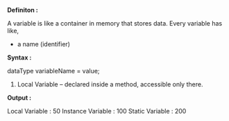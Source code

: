 
**Definiton :**

A variable is like a container in memory that stores data.
Every variable has like,
- a name (identifier)


**Syntax :**

dataType variableName = value;


1) Local Variable – declared inside a method, accessible only there.




**Output :**

Local Variable : 50
Instance Variable : 100
Static Variable : 200
